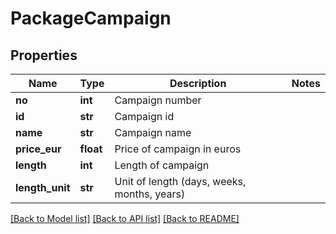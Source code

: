 # PackageCampaign

## Properties
Name | Type | Description | Notes
------------ | ------------- | ------------- | -------------
**no** | **int** | Campaign number | 
**id** | **str** | Campaign id | 
**name** | **str** | Campaign name | 
**price_eur** | **float** | Price of campaign in euros | 
**length** | **int** | Length of campaign | 
**length_unit** | **str** | Unit of length (days, weeks, months, years) | 

[[Back to Model list]](../README.md#documentation-for-models) [[Back to API list]](../README.md#documentation-for-api-endpoints) [[Back to README]](../README.md)


